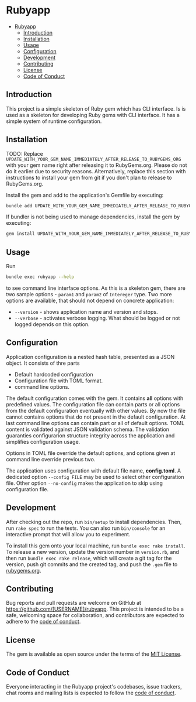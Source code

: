 # Rubyapp

- [Rubyapp](#rubyapp)
  - [Introduction](#introduction)
  - [Installation](#installation)
  - [Usage](#usage)
  - [Configuration](#configuration)
  - [Development](#development)
  - [Contributing](#contributing)
  - [License](#license)
  - [Code of Conduct](#code-of-conduct)

## Introduction

This project is a simple skeleton of Ruby gem which has CLI interface. Is is used as a skeleton for developing Ruby gems with CLI interface. It has a simple system of runtime configuration.

## Installation

TODO: Replace `UPDATE_WITH_YOUR_GEM_NAME_IMMEDIATELY_AFTER_RELEASE_TO_RUBYGEMS_ORG` with your gem name right after releasing it to RubyGems.org. Please do not do it earlier due to security reasons. Alternatively, replace this section with instructions to install your gem from git if you don't plan to release to RubyGems.org.

Install the gem and add to the application's Gemfile by executing:

```bash
bundle add UPDATE_WITH_YOUR_GEM_NAME_IMMEDIATELY_AFTER_RELEASE_TO_RUBYGEMS_ORG
```

If bundler is not being used to manage dependencies, install the gem by executing:

```bash
gem install UPDATE_WITH_YOUR_GEM_NAME_IMMEDIATELY_AFTER_RELEASE_TO_RUBYGEMS_ORG
```

## Usage

Run

```bash
bundle exec rubyapp --help
```

to see command line interface options. As this is a skeleton gem, there are two sample options - `param1` and `param2` of `Intereger` type. Two more options are available, that should not depend on concrete application:

* `--version` - shows application name and version and stops.
* `--verbose` - activates verbose logging. What should be logged or not logged depends on this option.

## Configuration

Application configuration is a nested hash table, presented as a JSON object. It consists of thre parts

* Default hardcoded configuration
* Configuration file with TOML format.
* command line options.

The default configuration comes with the gem. It contains **all** options with predefined values. The configuration file can contain parts or all options from the default configuration eventually with other values. By now the file cannot contains options that do not present in the default configuration. At last command line options can contain part or all of default options. TOML content is validated against JSON validation schema. The validation guaranties configurarion structure integrity across the application and simplifies configuration usage.

Options in TOML file override the default options, and options given at command line override previous two.

The application uses configuration with default file name, **config.toml**. A dedicated option `--config FILE` may be used to select other configuration file. Other option `--no-config` makes the application to skip using configuration file.

## Development

After checking out the repo, run `bin/setup` to install dependencies. Then, run `rake spec` to run the tests. You can also run `bin/console` for an interactive prompt that will allow you to experiment.

To install this gem onto your local machine, run `bundle exec rake install`. To release a new version, update the version number in `version.rb`, and then run `bundle exec rake release`, which will create a git tag for the version, push git commits and the created tag, and push the `.gem` file to [rubygems.org](https://rubygems.org).

## Contributing

Bug reports and pull requests are welcome on GitHub at https://github.com/[USERNAME]/rubyapp. This project is intended to be a safe, welcoming space for collaboration, and contributors are expected to adhere to the [code of conduct](https://github.com/[USERNAME]/rubyapp/blob/master/CODE_OF_CONDUCT.md).

## License

The gem is available as open source under the terms of the [MIT License](https://opensource.org/licenses/MIT).

## Code of Conduct

Everyone interacting in the Rubyapp project's codebases, issue trackers, chat rooms and mailing lists is expected to follow the [code of conduct](https://github.com/[USERNAME]/rubyapp/blob/master/CODE_OF_CONDUCT.md).
